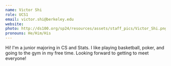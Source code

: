 ```yaml
---
name: Victor Shi
role: UCS1
email: victor.shi@berkeley.edu
website: 
photo: http://ds100.org/sp24/resources/assets/staff_pics/Victor_Shi.png
pronouns: He/Him/His
---
```

Hi! I'm a junior majoring in CS and Stats. I like playing basketball, poker, and going to the gym in my free time. Looking forward to getting to meet everyone!
